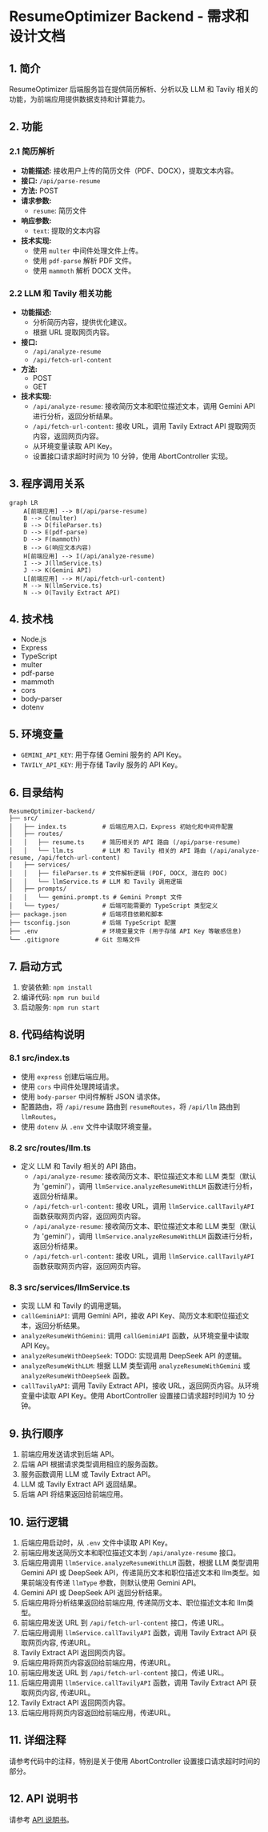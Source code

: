 # ResumeOptimizer Backend - 需求和设计文档

## 1. 简介

ResumeOptimizer 后端服务旨在提供简历解析、分析以及 LLM 和 Tavily 相关的功能，为前端应用提供数据支持和计算能力。

## 2. 功能

### 2.1 简历解析

*   **功能描述:** 接收用户上传的简历文件（PDF、DOCX），提取文本内容。
*   **接口:** `/api/parse-resume`
*   **方法:** POST
*   **请求参数:**
    *   `resume`: 简历文件
*   **响应参数:**
    *   `text`: 提取的文本内容
*   **技术实现:**
    *   使用 `multer` 中间件处理文件上传。
    *   使用 `pdf-parse` 解析 PDF 文件。
    *   使用 `mammoth` 解析 DOCX 文件。

### 2.2 LLM 和 Tavily 相关功能

*   **功能描述:**
    *   分析简历内容，提供优化建议。
    *   根据 URL 提取网页内容。
*   **接口:**
    *   `/api/analyze-resume`
    *   `/api/fetch-url-content`
*   **方法:**
    *   POST
    *   GET
*   **技术实现:**
    *   `/api/analyze-resume`: 接收简历文本和职位描述文本，调用 Gemini API 进行分析，返回分析结果。
    *   `/api/fetch-url-content`: 接收 URL，调用 Tavily Extract API 提取网页内容，返回网页内容。
    *   从环境变量读取 API Key。
    *   设置接口请求超时时间为 10 分钟，使用 AbortController 实现。

## 3. 程序调用关系

```mermaid
graph LR
    A[前端应用] --> B(/api/parse-resume)
    B --> C(multer)
    B --> D(fileParser.ts)
    D --> E(pdf-parse)
    D --> F(mammoth)
    B --> G(响应文本内容)
    H[前端应用] --> I(/api/analyze-resume)
    I --> J(llmService.ts)
    J --> K(Gemini API)
    L[前端应用] --> M(/api/fetch-url-content)
    M --> N(llmService.ts)
    N --> O(Tavily Extract API)
```

## 4. 技术栈

*   Node.js
*   Express
*   TypeScript
*   multer
*   pdf-parse
*   mammoth
*   cors
*   body-parser
*   dotenv

## 5. 环境变量

*   `GEMINI_API_KEY`: 用于存储 Gemini 服务的 API Key。
*   `TAVILY_API_KEY`: 用于存储 Tavily 服务的 API Key。

## 6. 目录结构

```
ResumeOptimizer-backend/
├── src/
│   ├── index.ts          # 后端应用入口，Express 初始化和中间件配置
│   ├── routes/
│   │   ├── resume.ts     # 简历相关的 API 路由 (/api/parse-resume)
│   │   └── llm.ts        # LLM 和 Tavily 相关的 API 路由 (/api/analyze-resume, /api/fetch-url-content)
│   ├── services/
│   │   ├── fileParser.ts # 文件解析逻辑 (PDF, DOCX, 潜在的 DOC)
│   │   └── llmService.ts # LLM 和 Tavily 调用逻辑
│   ├── prompts/
│   │   └── gemini.prompt.ts # Gemini Prompt 文件
│   └── types/            # 后端可能需要的 TypeScript 类型定义
├── package.json          # 后端项目依赖和脚本
├── tsconfig.json         # 后端 TypeScript 配置
├── .env                  # 环境变量文件 (用于存储 API Key 等敏感信息)
└── .gitignore          # Git 忽略文件
```

## 7. 启动方式

1.  安装依赖: `npm install`
2.  编译代码: `npm run build`
3.  启动服务: `npm run start`

## 8. 代码结构说明

### 8.1 src/index.ts

*   使用 `express` 创建后端应用。
*   使用 `cors` 中间件处理跨域请求。
*   使用 `body-parser` 中间件解析 JSON 请求体。
*   配置路由，将 `/api/resume` 路由到 `resumeRoutes`，将 `/api/llm` 路由到 `llmRoutes`。
*   使用 `dotenv` 从 `.env` 文件中读取环境变量。

### 8.2 src/routes/llm.ts

*   定义 LLM 和 Tavily 相关的 API 路由。
    *   `/api/analyze-resume`: 接收简历文本、职位描述文本和 LLM 类型（默认为 'gemini'），调用 `llmService.analyzeResumeWithLLM` 函数进行分析，返回分析结果。
    *   `/api/fetch-url-content`: 接收 URL，调用 `llmService.callTavilyAPI` 函数获取网页内容，返回网页内容。
    *   `/api/analyze-resume`: 接收简历文本、职位描述文本和 LLM 类型（默认为 'gemini'），调用 `llmService.analyzeResumeWithLLM` 函数进行分析，返回分析结果。
    *   `/api/fetch-url-content`: 接收 URL，调用 `llmService.callTavilyAPI` 函数获取网页内容，返回网页内容。

### 8.3 src/services/llmService.ts

*   实现 LLM 和 Tavily 的调用逻辑。
*   `callGeminiAPI`: 调用 Gemini API，接收 API Key、简历文本和职位描述文本，返回分析结果。
*   `analyzeResumeWithGemini`: 调用 `callGeminiAPI` 函数，从环境变量中读取 API Key。
*   `analyzeResumeWithDeepSeek`: TODO: 实现调用 DeepSeek API 的逻辑。
*   `analyzeResumeWithLLM`: 根据 LLM 类型调用 `analyzeResumeWithGemini` 或 `analyzeResumeWithDeepSeek` 函数。
*   `callTavilyAPI`: 调用 Tavily Extract API，接收 URL，返回网页内容。从环境变量中读取 API Key。使用 AbortController 设置接口请求超时时间为 10 分钟。

## 9. 执行顺序

1.  前端应用发送请求到后端 API。
2.  后端 API 根据请求类型调用相应的服务函数。
3.  服务函数调用 LLM 或 Tavily Extract API。
4.  LLM 或 Tavily Extract API 返回结果。
5.  后端 API 将结果返回给前端应用。

## 10. 运行逻辑

1.  后端应用启动时，从 `.env` 文件中读取 API Key。
2.  前端应用发送简历文本和职位描述文本到 `/api/analyze-resume` 接口。
3.  后端应用调用 `llmService.analyzeResumeWithLLM` 函数，根据 LLM 类型调用 Gemini API 或 DeepSeek API，传递简历文本和职位描述文本和 llm类型。如果前端没有传递 `llmType` 参数，则默认使用 Gemini API。
4.  Gemini API 或 DeepSeek API 返回分析结果。
5.  后端应用将分析结果返回给前端应用, 传递简历文本、职位描述文本和 llm类型。
6.  前端应用发送 URL 到 `/api/fetch-url-content` 接口，传递 URL。
7.  后端应用调用 `llmService.callTavilyAPI` 函数，调用 Tavily Extract API 获取网页内容, 传递URL。
8.  Tavily Extract API 返回网页内容。
9.  后端应用将网页内容返回给前端应用，传递URL。
10. 前端应用发送 URL 到 `/api/fetch-url-content` 接口，传递 URL。
11. 后端应用调用 `llmService.callTavilyAPI` 函数，调用 Tavily Extract API 获取网页内容, 传递URL。
12. Tavily Extract API 返回网页内容。
13. 后端应用将网页内容返回给前端应用，传递URL。

## 11. 详细注释

请参考代码中的注释，特别是关于使用 AbortController 设置接口请求超时时间的部分。

## 12. API 说明书

请参考 [API 说明书](API_SPEC.md)。

